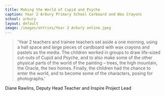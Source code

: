 ```yaml
---
title: Making the World of Cupid and Psyche
caption: Year 2 Arbury Primary School Carboard and Wax Crayons
school: arbury
layout: default
image: /images/entries/Year 2 Arbury online.jpeg
---
```


>'Year 2 teachers and trainee teachers set aside a one morning, using a hall space and large pieces of cardboard with wax crayons and pastels as the media.  The children worked in groups to draw life-sized cut-outs of Cupid and Psyche, and to also make some of the other physical parts of the world of the painting – trees, the high mountain, the Oracle, the two homes. Finally, the children had the chance to enter the world, and to become some of the characters, posing for photographs.'

Diane Rawlins, Deputy Head Teacher and Inspire Project Lead
